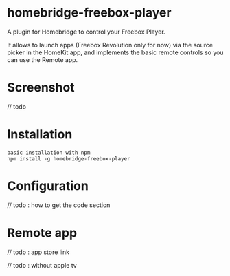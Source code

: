 # homebridge-freebox-player
A plugin for Homebridge to control your Freebox Player.

It allows to launch apps (Freebox Revolution only for now) via the source picker in the HomeKit app, and implements the basic remote controls so you can use the Remote app.

# Screenshot
// todo

# Installation
    basic installation with npm
    npm install -g homebridge-freebox-player

# Configuration

// todo : how to get the code section

# Remote app

// todo : app store link

// todo : without apple tv